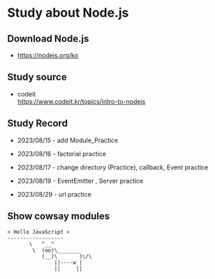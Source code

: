 # Study about Node.js

## Download Node.js
- https://nodejs.org/ko

## Study source
- codeit
  <br> https://www.codeit.kr/topics/intro-to-nodejs

## Study Record
- 2023/08/15 - add Module_Practice

- 2023/08/16 - factorial practice

- 2023/08/17 - change directory (Practice), callback, Event practice

- 2023/08/19 - EventEmitter , Server practice

- 2023/08/29 - url practice
## Show cowsay modules
 ```
< Hello JavaScript >
 ------------------
        \   ^__^
         \  (oo)\_______
            (__)\       )\/\
                ||----w |
                ||     ||
```